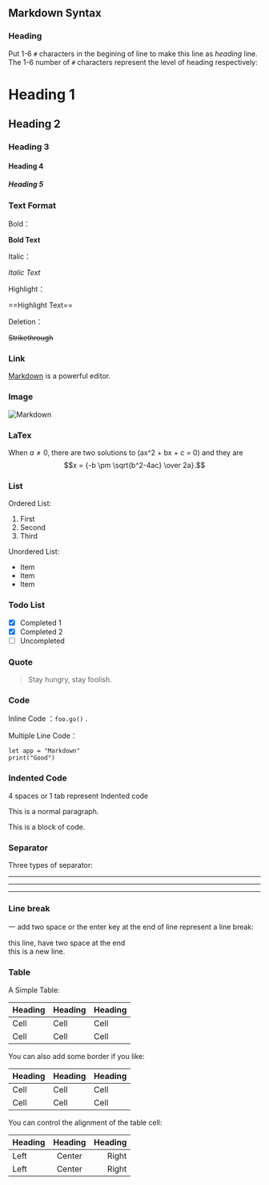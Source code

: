 ## Markdown Syntax

### Heading

Put 1-6 `#` characters in the begining of line to make this line as *heading* line. The 1-6 number of `#` characters represent the level of heading respectively:

# Heading 1

## Heading 2

### Heading 3

#### Heading 4

##### Heading 5

### Text Format

Bold：

**Bold Text**

Italic：

*Italic Text*

Highlight：

==Highlight Text==

Deletion：

~~Strikethrough~~

### Link

[Markdown](https://apps.apple.com/app/id1472328263) is a powerful editor.

### Image

![Markdown](https://i.loli.net/2020/03/14/I8wCZN4r9UltqTd.jpg)

### LaTex

When $a \ne 0$, there are two solutions to \(ax^2 + bx + c = 0\) and they are
$$x = {-b \pm \sqrt{b^2-4ac} \over 2a}.$$

### List

Ordered List:

1. First
2. Second
3. Third

Unordered List:

- Item
- Item
- Item

### Todo List

- [x] Completed 1
- [x] Completed 2
- [ ] Uncompleted

### Quote

> Stay hungry, stay foolish.

### Code

Inline Code ：`foo.go()` .

Multiple Line Code：

```
let app = "Markdown"
print("Good")
```

### Indented Code

4 spaces or 1 tab represent Indented code

This is a normal paragraph.

This is a block
of code.

### Separator

Three types of separator:

---

* * *

- - - -


### Line break

一 add two space or the enter key at the end of line represent a line break:

this line, have two space at the end  
this is a new line.    

### Table

A Simple Table:

Heading | Heading | Heading
------- | ------- | -------
Cell   |  Cell   |  Cell
Cell   |  Cell   |  Cell


You can also add some border if you like:

| Heading | Heading | Heading |
| ------- | ------- | ------- |
|   Cell  |   Cell  |   Cell  |
|   Cell  |   Cell  |   Cell  |

You can control the alignment of the table cell:

Heading | Heading | Heading
:----- | :----: | ------:
Left   | Center | Right
Left   | Center | Right
